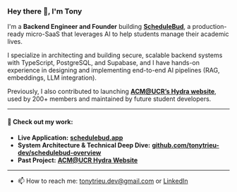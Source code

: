 ### Hey there 👋, I'm Tony

I'm a **Backend Engineer and Founder** building [**ScheduleBud**](https://schedulebud.app/), a production-ready micro-SaaS that leverages AI to help students manage their academic lives.

I specialize in architecting and building secure, scalable backend systems with TypeScript, PostgreSQL, and Supabase, and I have hands-on experience in designing and implementing end-to-end AI pipelines (RAG, embeddings, LLM integration).

Previously, I also contributed to launching [**ACM@UCR’s Hydra website**](https://github.com/acm-ucr/acm-hydra), used by 200+ members and maintained by future student developers.

---

#### 🚀 Check out my work:

*   **Live Application:** [**schedulebud.app**](https://schedulebud.app/)
*   **System Architecture & Technical Deep Dive:** [**github.com/tonytrieu-dev/schedulebud-overview**](https://github.com/tonytrieu-dev/schedulebud-overview)
*   **Past Project:** [**ACM@UCR Hydra Website**](https://github.com/acm-ucr/acm-hydra)

---

*   📫 How to reach me: [tonytrieu.dev@gmail.com](mailto:tonytrieu.dev@gmail.com) or [LinkedIn](https://linkedin.com/in/tonytrieu03)
